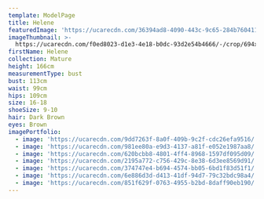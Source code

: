 ```yaml
---
template: ModelPage
title: Helene
featuredImage: 'https://ucarecdn.com/36394ad8-4090-443c-9c65-284b76041117/'
imageThumbnail: >-
  https://ucarecdn.com/f0ed8023-d1e3-4e18-b0dc-93d2e54b4666/-/crop/694x971/39,0/-/preview/
firstName: Helene
collection: Mature
height: 166cm
measurementType: bust
bust: 113cm
waist: 99cm
hips: 109cm
size: 16-18
shoeSize: 9-10
hair: Dark Brown
eyes: Brown
imagePortfolio:
  - image: 'https://ucarecdn.com/9dd7263f-8a0f-409b-9c2f-cdc26efa9516/'
  - image: 'https://ucarecdn.com/981ee80a-e9d3-4137-a81f-e052e1987aa8/'
  - image: 'https://ucarecdn.com/620bcbb8-4801-4ff4-8968-1597df095d09/'
  - image: 'https://ucarecdn.com/2195a772-c756-429c-8e38-6d3ee8569d91/'
  - image: 'https://ucarecdn.com/374747e4-b694-4574-bb05-6bd1f83d51f1/'
  - image: 'https://ucarecdn.com/6e886d3d-d413-41df-94d7-79c32bdc98a4/'
  - image: 'https://ucarecdn.com/851f629f-0763-4955-b2bd-8daff90eb190/'
---
```


